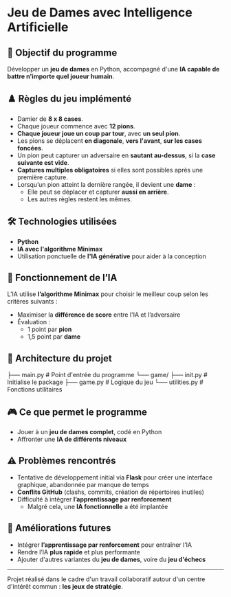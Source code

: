 # Jeu de Dames avec Intelligence Artificielle

## 🎯 Objectif du programme

Développer un **jeu de dames** en Python, accompagné d'une **IA capable de battre n'importe quel joueur humain**.

## ♟️ Règles du jeu implémenté

- Damier de **8 x 8 cases**.
- Chaque joueur commence avec **12 pions**.
- **Chaque joueur joue un coup par tour**, avec **un seul pion**.
- Les pions se déplacent **en diagonale**, **vers l'avant**, **sur les cases foncées**.
- Un pion peut capturer un adversaire en **sautant au-dessus**, si la **case suivante est vide**.
- **Captures multiples obligatoires** si elles sont possibles après une première capture.
- Lorsqu’un pion atteint la dernière rangée, il devient une **dame** :
  - Elle peut se déplacer et capturer **aussi en arrière**.
  - Les autres règles restent les mêmes.

## 🛠️ Technologies utilisées

- **Python**
- **IA avec l'algorithme Minimax**
- Utilisation ponctuelle de **l'IA générative** pour aider à la conception

## 🧠 Fonctionnement de l’IA

L’IA utilise **l’algorithme Minimax** pour choisir le meilleur coup selon les critères suivants :

- Maximiser la **différence de score** entre l'IA et l’adversaire
- Évaluation :
  - 1 point par **pion**
  - 1,5 point par **dame**

## 🧱 Architecture du projet

├── main.py # Point d'entrée du programme
└── game/
├── init.py # Initialise le package
├── game.py # Logique du jeu
└── utilities.py # Fonctions utilitaires


## 🎮 Ce que permet le programme

- Jouer à un **jeu de dames complet**, codé en Python
- Affronter une **IA de différents niveaux**

## ⚠️ Problèmes rencontrés

- Tentative de développement initial via **Flask** pour créer une interface graphique, abandonnée par manque de temps
- **Conflits GitHub** (clashs, commits, création de répertoires inutiles)
- Difficulté à intégrer **l’apprentissage par renforcement**
  - Malgré cela, une **IA fonctionnelle** a été implantée

## 🚀 Améliorations futures

- Intégrer **l’apprentissage par renforcement** pour entraîner l’IA
- Rendre l’IA **plus rapide** et plus performante
- Ajouter d'autres variantes du **jeu de dames**, voire du **jeu d'échecs**

---

Projet réalisé dans le cadre d'un travail collaboratif autour d'un centre d'intérêt commun : **les jeux de stratégie**.
